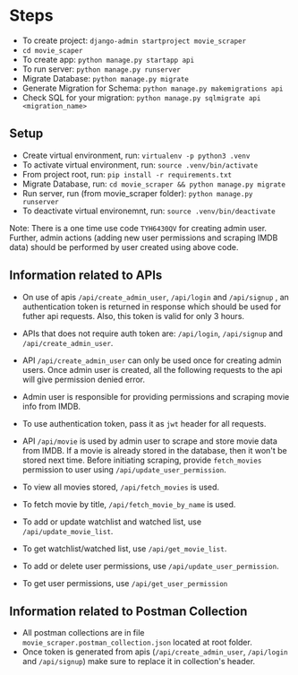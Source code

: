 # Steps

- To create project: `django-admin startproject movie_scraper`
- `cd movie_scaper`
- To create app: `python manage.py startapp api`
- To run server: `python manage.py runserver`
- Migrate Database: `python manage.py migrate`
- Generate Migration for Schema: `python manage.py makemigrations api`
- Check SQL for your migration: `python manage.py sqlmigrate api <migration_name>`

## Setup

- Create virtual environment, run: `virtualenv -p python3 .venv`
- To activate virtual environment, run: `source .venv/bin/activate`
- From project root, run: `pip install -r requirements.txt`
- Migrate Database, run: `cd movie_scraper && python manage.py migrate`
- Run server, run (from movie_scraper folder): `python manage.py runserver`
- To deactivate virtual environemnt, run: `source .venv/bin/deactivate`

Note: There is a one time use code `TYH6430QV` for creating admin user. Further, admin actions (adding new user permissions and scraping IMDB data) should be performed by user created using above code.

## Information related to APIs

- On use of apis `/api/create_admin_user`, `/api/login` and `/api/signup` , an authentication token is returned in response which should be used for futher api requests. Also, this token is valid for only 3 hours.

- APIs that does not require auth token are: `/api/login`, `/api/signup` and `/api/create_admin_user`.
- API `/api/create_admin_user` can only be used once for creating admin users. Once admin user is created, all the following requests to the api will give permission denied error.

- Admin user is responsible for providing permissions and scraping movie info from IMDB.
- To use authentication token, pass it as `jwt` header for all requests.
- API `/api/movie` is used by admin user to scrape and store movie data from IMDB. If a movie is already stored in the database, then it won't be stored next time. Before initiating scraping, provide `fetch_movies` permission to user using `/api/update_user_permission`.

- To view all movies stored, `/api/fetch_movies` is used.
- To fetch movie by title, `/api/fetch_movie_by_name` is used.

- To add or update watchlist and watched list, use `/api/update_movie_list`.
- To get watchlist/watched list, use `/api/get_movie_list`.

- To add or delete user permissions, use `/api/update_user_permission`.
- To get user permissions, use `/api/get_user_permission`

## Information related to Postman Collection

- All postman collections are in file `movie_scraper.postman_collection.json` located at root folder.
- Once token is generated from apis (`/api/create_admin_user`, `/api/login` and `/api/signup`) make sure to replace it in collection's header.
